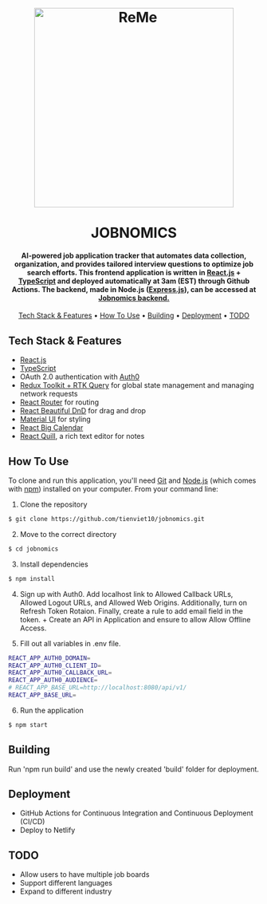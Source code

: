
<h1 align="center">
  <br>
  <a href="https://jobnomics.net/"><img src="https://user-images.githubusercontent.com/70352144/228985158-dbfd0ef1-3df7-4628-8161-5011e6db8cf0.png" alt="ReMe" width="400"></a>
  <br>
  <br>
  JOBNOMICS
  <br>
</h1>


<h4 align="center">AI-powered job application tracker that automates data collection, organization, and provides tailored interview questions to optimize job search efforts. This frontend application is written in <a href="https://reactjs.org/">React.js</a> + <a href="https://www.typescriptlang.org/">TypeScript</a> and deployed automatically at 3am (EST) through Github Actions. The backend, made in Node.js (<a href="https://expressjs.com/">Express.js</a>), can be accessed at <a href="https://github.com/esther-sh-choi/jobnomics-api">Jobnomics backend.</a></h4>

<p align="center">
  <a href="#key-features">Tech Stack & Features</a> •
  <a href="#how-to-use">How To Use</a> •
  <a href="#building">Building</a> •
  <a href="#deployment">Deployment</a> •
  <a href="#todo">TODO</a>
</p>

## Tech Stack & Features

* [React.js](https://reactjs.org)
* [TypeScript](https://www.typescriptlang.org/)
* OAuth 2.0 authentication with [Auth0](https://auth0.com/)
* [Redux Toolkit + RTK Query](https://redux-toolkit.js.org/) for global state management and managing network requests
* [React Router](https://reactrouter.com/) for routing
* [React Beautiful DnD](https://github.com/atlassian/react-beautiful-dnd) for drag and drop
* [Material UI](https://mui.com/) for styling
* [React Big Calendar](https://github.com/jquense/react-big-calendar)
* [React Quill](https://github.com/jquense/react-big-calendar), a rich text editor for notes

## How To Use

To clone and run this application, you'll need [Git](https://git-scm.com) and [Node.js](https://nodejs.org/en/download/) (which comes with [npm](http://npmjs.com)) installed on your computer. From your command line:

1. Clone the repository

```sh
$ git clone https://github.com/tienviet10/jobnomics.git
```

2. Move to the correct directory

```sh
$ cd jobnomics
```

3. Install dependencies

```sh
$ npm install
```

4. Sign up with Auth0. Add localhost link to Allowed Callback URLs, Allowed Logout URLs, and Allowed Web Origins. Additionally, turn on Refresh Token Rotaion. Finally, create a rule to add email field in the token. + Create an API in Application and ensure to allow Allow Offline Access.


5. Fill out all variables in .env file.

```sh
REACT_APP_AUTH0_DOMAIN=
REACT_APP_AUTH0_CLIENT_ID=
REACT_APP_AUTH0_CALLBACK_URL=
REACT_APP_AUTH0_AUDIENCE=
# REACT_APP_BASE_URL=http://localhost:8080/api/v1/
REACT_APP_BASE_URL=
```

6. Run the application

```sh
$ npm start
```

## Building

Run 'npm run build' and use the newly created 'build' folder for deployment.

## Deployment
- GitHub Actions for Continuous Integration and Continuous Deployment (CI/CD)
- Deploy to Netlify

## TODO

* Allow users to have multiple job boards
* Support different languages
* Expand to different industry
